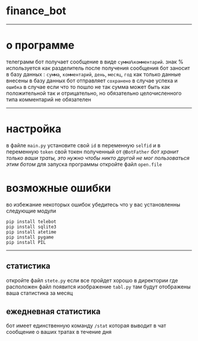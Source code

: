 # finance_bot
_________________________
о программе
==============

телеграмм бот получает сообщение в виде `сумма%комментарий`.
знак % используется как разделитель
после получения сообщения бот заносит в базу данных : `сумма`, `комментарий`, `день`, `месяц`, `год`
как только данные внесены в базу данных бот отправляет `сохранено` в случае успеха и `ошибка` в случае если что то пошло не так
сумма может быть как положительной так и отрицательно, но обязательно целочисленного типа
комментарий не обязателен
_______________________________
настройка
========
в файле `main.py` установите свой `id` в переменную `selfid` и в переменную `token` свой токен полученный от `@BotFather`
_*бот хранит только ваши траты, это нужно чтобы никто другой не мог пользоваться этим ботом*_
для запуска программы откройте файл `open.file`

возможные ошибки
================
во избежание некоторых ошибок убедитесь что у вас установленны следующие модули
```Batchfile
pip install telebot
pip install sqlite3
pip install atetime
pip install pygame
pip install PIL 
```
_______________________
статистика
----------
откройте файл `stete.py` если все пройдет хорошо в директории где расположен файл появится изображение `tabl.py` там будут отображены ваша статистика за месяц

ежедневная статистика
---------------------
бот имеет единственную команду `/stat` которая выводит в чат сообщение о ваших тратах в течение дня
